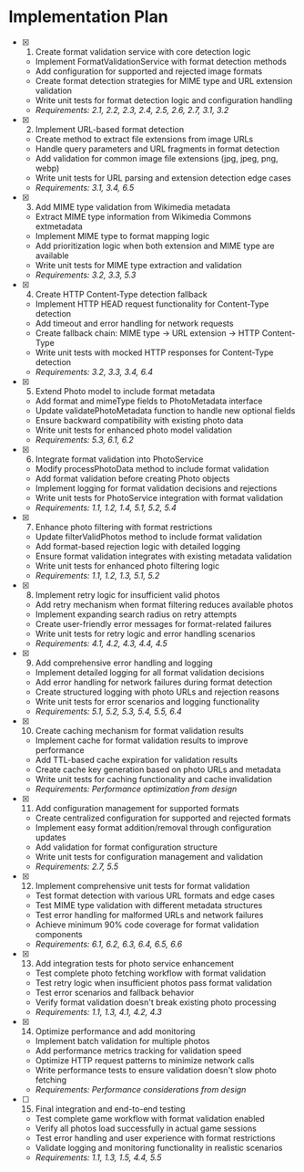 # Implementation Plan

- [x] 1. Create format validation service with core detection logic

  - Implement FormatValidationService with format detection methods
  - Add configuration for supported and rejected image formats
  - Create format detection strategies for MIME type and URL extension validation
  - Write unit tests for format detection logic and configuration handling
  - _Requirements: 2.1, 2.2, 2.3, 2.4, 2.5, 2.6, 2.7, 3.1, 3.2_

- [x] 2. Implement URL-based format detection

  - Create method to extract file extensions from image URLs
  - Handle query parameters and URL fragments in format detection
  - Add validation for common image file extensions (jpg, jpeg, png, webp)
  - Write unit tests for URL parsing and extension detection edge cases
  - _Requirements: 3.1, 3.4, 6.5_

- [x] 3. Add MIME type validation from Wikimedia metadata

  - Extract MIME type information from Wikimedia Commons extmetadata
  - Implement MIME type to format mapping logic
  - Add prioritization logic when both extension and MIME type are available
  - Write unit tests for MIME type extraction and validation
  - _Requirements: 3.2, 3.3, 5.3_

- [x] 4. Create HTTP Content-Type detection fallback

  - Implement HTTP HEAD request functionality for Content-Type detection
  - Add timeout and error handling for network requests
  - Create fallback chain: MIME type → URL extension → HTTP Content-Type
  - Write unit tests with mocked HTTP responses for Content-Type detection
  - _Requirements: 3.2, 3.3, 3.4, 6.4_

- [x] 5. Extend Photo model to include format metadata

  - Add format and mimeType fields to PhotoMetadata interface
  - Update validatePhotoMetadata function to handle new optional fields
  - Ensure backward compatibility with existing photo data
  - Write unit tests for enhanced photo model validation
  - _Requirements: 5.3, 6.1, 6.2_

- [x] 6. Integrate format validation into PhotoService

  - Modify processPhotoData method to include format validation
  - Add format validation before creating Photo objects
  - Implement logging for format validation decisions and rejections
  - Write unit tests for PhotoService integration with format validation
  - _Requirements: 1.1, 1.2, 1.4, 5.1, 5.2, 5.4_

- [x] 7. Enhance photo filtering with format restrictions

  - Update filterValidPhotos method to include format validation
  - Add format-based rejection logic with detailed logging
  - Ensure format validation integrates with existing metadata validation
  - Write unit tests for enhanced photo filtering logic
  - _Requirements: 1.1, 1.2, 1.3, 5.1, 5.2_

- [x] 8. Implement retry logic for insufficient valid photos

  - Add retry mechanism when format filtering reduces available photos
  - Implement expanding search radius on retry attempts
  - Create user-friendly error messages for format-related failures
  - Write unit tests for retry logic and error handling scenarios
  - _Requirements: 4.1, 4.2, 4.3, 4.4, 4.5_

- [x] 9. Add comprehensive error handling and logging

  - Implement detailed logging for all format validation decisions
  - Add error handling for network failures during format detection
  - Create structured logging with photo URLs and rejection reasons
  - Write unit tests for error scenarios and logging functionality
  - _Requirements: 5.1, 5.2, 5.3, 5.4, 5.5, 6.4_

- [x] 10. Create caching mechanism for format validation results

  - Implement cache for format validation results to improve performance
  - Add TTL-based cache expiration for validation results
  - Create cache key generation based on photo URLs and metadata
  - Write unit tests for caching functionality and cache invalidation
  - _Requirements: Performance optimization from design_

- [x] 11. Add configuration management for supported formats

  - Create centralized configuration for supported and rejected formats
  - Implement easy format addition/removal through configuration updates
  - Add validation for format configuration structure
  - Write unit tests for configuration management and validation
  - _Requirements: 2.7, 5.5_

- [x] 12. Implement comprehensive unit tests for format validation

  - Test format detection with various URL formats and edge cases
  - Test MIME type validation with different metadata structures
  - Test error handling for malformed URLs and network failures
  - Achieve minimum 90% code coverage for format validation components
  - _Requirements: 6.1, 6.2, 6.3, 6.4, 6.5, 6.6_

- [x] 13. Add integration tests for photo service enhancement

  - Test complete photo fetching workflow with format validation
  - Test retry logic when insufficient photos pass format validation
  - Test error scenarios and fallback behavior
  - Verify format validation doesn't break existing photo processing
  - _Requirements: 1.1, 1.3, 4.1, 4.2, 4.3_

- [x] 14. Optimize performance and add monitoring

  - Implement batch validation for multiple photos
  - Add performance metrics tracking for validation speed
  - Optimize HTTP request patterns to minimize network calls
  - Write performance tests to ensure validation doesn't slow photo fetching
  - _Requirements: Performance considerations from design_

- [ ] 15. Final integration and end-to-end testing
  - Test complete game workflow with format validation enabled
  - Verify all photos load successfully in actual game sessions
  - Test error handling and user experience with format restrictions
  - Validate logging and monitoring functionality in realistic scenarios
  - _Requirements: 1.1, 1.3, 1.5, 4.4, 5.5_
